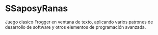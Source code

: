 # SSaposyRanas
Juego clasico Frogger en ventana de texto, aplicando varios patrones de desarrollo de software y otros elementos de programación avanzada.
